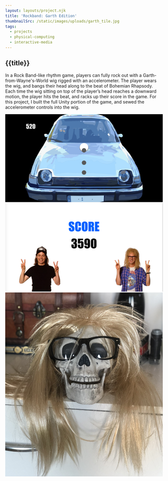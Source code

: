 ```yaml
---
layout: layouts/project.njk
title: 'Rockband: Garth Edition'
thumbnailSrc: /static/images/uploads/garth_tile.jpg
tags:
  - projects
  - physical-computing
  - interactive-media
---
```

## {{title}}

In a Rock Band-like rhythm game, players can fully rock out with a Garth-from-Wayne's-World wig rigged with an accelerometer. The player wears the wig, and bangs their head along to the beat of Bohemian Rhapsody. Each time the wig sitting on top of the player’s head reaches a downward motion, the player hits the beat, and racks up their score in the game. For this project, I built the full Unity portion of the game, and sewed the accelerometer controls into the wig.

<div class="frame">
<img src="/static/images/uploads/36228714_2041682475844008_7218132044931399680_n.png">
</div>

<div class="frame">
<img src="/static/images/uploads/36275635_2041694075842848_6490546803824394240_n.png">
</div>

<div class="object-fit:contain">
<img src="/static/images/uploads/img_1875.jpg">
</div>
